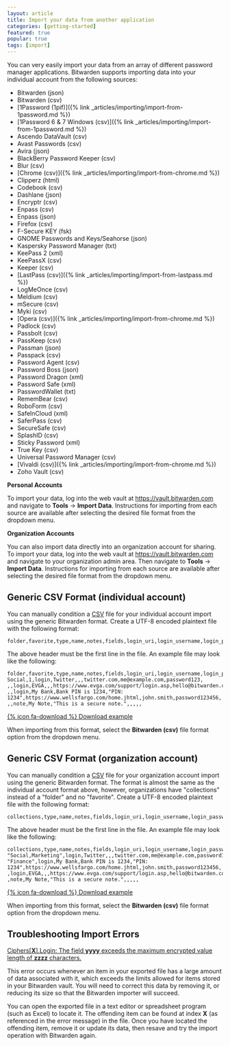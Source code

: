 ```yaml
---
layout: article
title: Import your data from another application
categories: [getting-started]
featured: true
popular: true
tags: [import]
---
```


You can very easily import your data from an array of different password manager applications. Bitwarden supports importing data into your individual account from the following sources:

- Bitwarden (json)
- Bitwarden (csv)
- [1Password (1pif)]({% link _articles/importing/import-from-1password.md %})
- [1Password 6 &amp; 7 Windows (csv)]({% link _articles/importing/import-from-1password.md %})
- Ascendo DataVault (csv)
- Avast Passwords (csv)
- Avira (json)
- BlackBerry Password Keeper (csv)
- Blur (csv)
- [Chrome (csv)]({% link _articles/importing/import-from-chrome.md %})
- Clipperz (html)
- Codebook (csv)
- Dashlane (json)
- Encryptr (csv)
- Enpass (csv)
- Enpass (json)
- Firefox (csv)
- F-Secure KEY (fsk)
- GNOME Passwords and Keys/Seahorse (json)
- Kaspersky Password Manager (txt)
- KeePass 2 (xml)
- KeePassX (csv)
- Keeper (csv)
- [LastPass (csv)]({% link _articles/importing/import-from-lastpass.md %})
- LogMeOnce (csv)
- Meldium (csv)
- mSecure (csv)
- Myki (csv)
- [Opera (csv)]({% link _articles/importing/import-from-chrome.md %})
- Padlock (csv)
- Passbolt (csv)
- PassKeep (csv)
- Passman (json)
- Passpack (csv)
- Password Agent (csv)
- Password Boss (json)
- Password Dragon (xml)
- Password Safe (xml)
- PasswordWallet (txt)
- RememBear (csv)
- RoboForm (csv)
- SafeInCloud (xml)
- SaferPass (csv)
- SecureSafe (csv)
- SplashID (csv)
- Sticky Password (xml)
- True Key (csv)
- Universal Password Manager (csv)
- [Vivaldi (csv)]({% link _articles/importing/import-from-chrome.md %})
- Zoho Vault (csv)

**Personal Accounts**

To import your data, log into the web vault at <https://vault.bitwarden.com> and navigate to **Tools** &rarr; **Import Data**. Instructions for importing from each source are available after selecting the desired file format from the dropdown menu.

**Organization Accounts**

You can also import data directly into an organization account for sharing. To import your data, log into the web vault at <https://vault.bitwarden.com> and navigate to your organization admin area. Then navigate to **Tools** &rarr; **Import Data**. Instructions for importing from each source are available after selecting the desired file format from the dropdown menu.

## Generic CSV Format (individual account)

You can manually condition a [CSV](https://en.wikipedia.org/wiki/Comma-separated_values) file for your individual account import using the generic Bitwarden format. Create a UTF-8 encoded plaintext file with the following format:

```
folder,favorite,type,name,notes,fields,login_uri,login_username,login_password,login_totp
```

The above header must be the first line in the file. An example file may look like the following:

```
folder,favorite,type,name,notes,fields,login_uri,login_username,login_password,login_totp
Social,1,login,Twitter,,,twitter.com,me@example.com,password123,
,,login,EVGA,,,https://www.evga.com/support/login.asp,hello@bitwarden.com,fakepassword,TOTPSEED123
,,login,My Bank,Bank PIN is 1234,"PIN: 1234",https://www.wellsfargo.com/home.jhtml,john.smith,password123456,
,,note,My Note,"This is a secure note.",,,,,
```

[{% icon fa-download %} Download example](/files/bitwarden_export.csv)

When importing from this format, select the **Bitwarden (csv)** file format option from the dropdown menu.

## Generic CSV Format (organization account)

You can manually condition a [CSV](https://en.wikipedia.org/wiki/Comma-separated_values) file for your organization account import using the generic Bitwarden format. The format is almost the same as the individual account format above, however, organizations have "collections" instead of a "folder" and no "favorite". Create a UTF-8 encoded plaintext file with the following format:

```
collections,type,name,notes,fields,login_uri,login_username,login_password,login_totp
```

The above header must be the first line in the file. An example file may look like the following:

```
collections,type,name,notes,fields,login_uri,login_username,login_password,login_totp
"Social,Marketing",login,Twitter,,,twitter.com,me@example.com,password123,
"Finance",login,My Bank,Bank PIN is 1234,"PIN: 1234",https://www.wellsfargo.com/home.jhtml,john.smith,password123456,
,login,EVGA,,,https://www.evga.com/support/login.asp,hello@bitwarden.com,fakepassword,TOTPSEED123
,note,My Note,"This is a secure note.",,,,,
```

[{% icon fa-download %} Download example](/files/bitwarden_export_org.csv)

When importing from this format, select the **Bitwarden (csv)** file format option from the dropdown menu.

## Troubleshooting Import Errors

<u>Ciphers[<b>X</b>].Login: The field <b>yyyy</b> exceeds the maximum encrypted value length of <b>zzzz</b> characters.</u>

This error occurs whenever an item in your exported file has a large amount of data associated with it, which exceeds the limits allowed for items stored in your Bitwarden vault. You will need to correct this data by removing it, or reducing its size so that the Bitwarden importer will succeed.

You can open the exported file in a text editor or spreadsheet program (such as Excel) to locate it. The offending item can be found at index **X** (as referenced in the error message) in the file. Once you have located the offending item, remove it or update its data, then resave and try the import operation with Bitwarden again.
